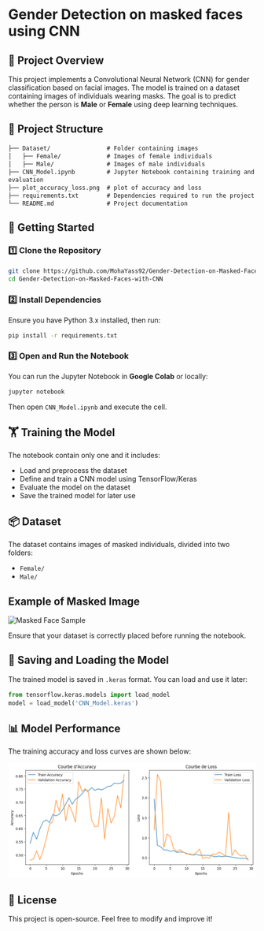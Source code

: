 # Gender Detection on masked faces using CNN

## 📌 Project Overview
This project implements a Convolutional Neural Network (CNN) for gender classification based on facial images. The model is trained on a dataset containing images of individuals wearing masks. The goal is to predict whether the person is **Male** or **Female** using deep learning techniques.

## 📂 Project Structure
```
├── Dataset/                # Folder containing images
│   ├── Female/             # Images of female individuals
│   ├── Male/               # Images of male individuals
├── CNN_Model.ipynb         # Jupyter Notebook containing training and evaluation
├── plot_accuracy_loss.png  # plot of accuracy and loss
├── requirements.txt        # Dependencies required to run the project
└── README.md               # Project documentation
```

## 🚀 Getting Started
### 1️⃣ Clone the Repository
```bash
git clone https://github.com/MohaYass92/Gender-Detection-on-Masked-Faces-with-CNN
cd Gender-Detection-on-Masked-Faces-with-CNN
```

### 2️⃣ Install Dependencies
Ensure you have Python 3.x installed, then run:
```bash
pip install -r requirements.txt
```

### 3️⃣ Open and Run the Notebook
You can run the Jupyter Notebook in **Google Colab** or locally:
```bash
jupyter notebook
```
Then open `CNN_Model.ipynb` and execute the cell.

## 🏋️ Training the Model
The notebook contain only one and it includes:
- Load and preprocess the dataset
- Define and train a CNN model using TensorFlow/Keras
- Evaluate the model on the dataset
- Save the trained model for later use

## 📦 Dataset
The dataset contains images of masked individuals, divided into two folders:
- `Female/`
- `Male/`
## Example of Masked Image
![Masked Face Sample](images/masked_sample.jpg)

Ensure that your dataset is correctly placed before running the notebook.

## 💾 Saving and Loading the Model
The trained model is saved in `.keras` format. You can load and use it later:
```python
from tensorflow.keras.models import load_model
model = load_model('CNN_Model.keras')
```
## 📊 Model Performance

The training accuracy and loss curves are shown below:

![Training Accuracy and Loss](plot_accuracy_loss.png)


## 📜 License
This project is open-source. Feel free to modify and improve it!

